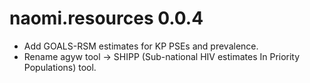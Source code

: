 # naomi.resources 0.0.4

* Add GOALS-RSM estimates for KP PSEs and prevalence.
* Rename agyw tool -> SHIPP (Sub-national HIV estimates In Priority Populations) tool.
